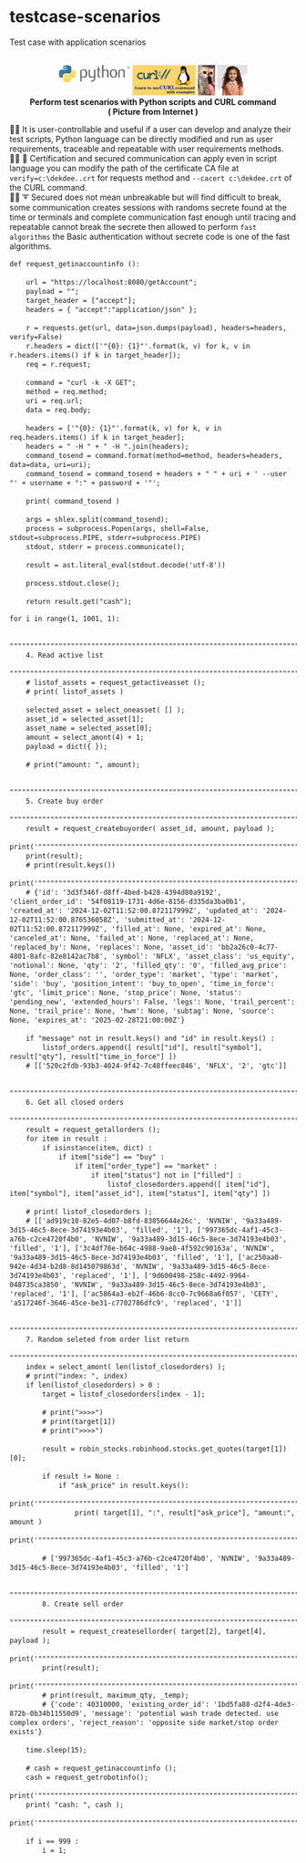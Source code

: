 # testcase-scenarios
Test case with application scenarios

<p align="center" width="100%">
    <img width="25%" src="https://github.com/jkaewprateep/Python_and_CURL/blob/main/Python.jpg">
    <img width="22%" src="https://github.com/jkaewprateep/testcase-scenarios/blob/main/Curl_command.jpg">
    <img width="5.84%" src="https://github.com/jkaewprateep/testcase-scenarios/blob/main/image7.jpg">
    <img width="10.5%" src="https://github.com/jkaewprateep/testcase-scenarios/blob/main/kid_41.png"> </br> 
    <b> Perform test scenarios with Python scripts and CURL command </b> </br>
    <b> ( Picture from Internet ) </b> </br>
</p>

🧸💬 It is user-controllable and useful if a user can develop and analyze their test scripts, Python language can be directly modified and run as user requirements, traceable and repeatable with user requirements methods. </br> 
👧💬 🎈 Certification and secured communication can apply even in script language you can modify the path of the certificate CA file at ```verify=c:\dekdee..crt``` for requests method and ```--cacert c:\dekdee.crt``` of the CURL command. </br>
🐑💬 ➰ Secured does not mean unbreakable but will find difficult to break, some communication creates sessions with randoms secrete found at the time or terminals and complete communication fast enough until tracing and repeatable cannot break the secrete then allowed to perform ```fast algorithms``` the Basic authentication without secrete code is one of the fast algorithms. </br>

```
def request_getinaccountinfo ():
    
    url = "https://localhost:8080/getAccount";
    payload = "";
    target_header = ["accept"];
    headers = { "accept":"application/json" };

    r = requests.get(url, data=json.dumps(payload), headers=headers, verify=False)
    r.headers = dict(['"{0}: {1}"'.format(k, v) for k, v in r.headers.items() if k in target_header]);
    req = r.request;

    command = "curl -k -X GET";
    method = req.method;
    uri = req.url;
    data = req.body;

    headers = ['"{0}: {1}"'.format(k, v) for k, v in req.headers.items() if k in target_header];
    headers = " -H " + " -H ".join(headers);
    command_tosend = command.format(method=method, headers=headers, data=data, uri=uri);
    command_tosend = command_tosend + headers + " " + uri + ' --user "' + username + ":" + password + '"';

    print( command_tosend )

    args = shlex.split(command_tosend);
    process = subprocess.Popen(args, shell=False, stdout=subprocess.PIPE, stderr=subprocess.PIPE)
    stdout, stderr = process.communicate();

    result = ast.literal_eval(stdout.decode('utf-8'))

    process.stdout.close();
    
    return result.get("cash");
```

```
for i in range(1, 1001, 1):
    
    """""""""""""""""""""""""""""""""""""""""""""""""""""""""""""""""""""""""""""""""""""""""""""""""""""""""""""""
    4. Read active list
    """""""""""""""""""""""""""""""""""""""""""""""""""""""""""""""""""""""""""""""""""""""""""""""""""""""""""""""
    # listof_assets = request_getactiveasset ();
    # print( listof_assets )

    selected_asset = select_oneasset( [] );
    asset_id = selected_asset[1];
    asset_name = selected_asset[0];
    amount = select_amont(4) + 1;
    payload = dict({ });
    
    # print("amount: ", amount);

    """""""""""""""""""""""""""""""""""""""""""""""""""""""""""""""""""""""""""""""""""""""""""""""""""""""""""""""
    5. Create buy order
    """""""""""""""""""""""""""""""""""""""""""""""""""""""""""""""""""""""""""""""""""""""""""""""""""""""""""""""
    result = request_createbuyorder( asset_id, amount, payload );
    print('"""""""""""""""""""""""""""""""""""""""""""""""""""""""""""""""""""""""""""""""""""""""""""""""""""""""""""""""');
    print(result);
    # print(result.keys())
    print('"""""""""""""""""""""""""""""""""""""""""""""""""""""""""""""""""""""""""""""""""""""""""""""""""""""""""""""""');
    # {'id': '3d3f346f-d8ff-4bed-b428-4394d80a9192', 'client_order_id': '54f08119-1731-4d6e-8156-d335da3ba0b1', 'created_at': '2024-12-02T11:52:00.872117999Z', 'updated_at': '2024-12-02T11:52:00.876536058Z', 'submitted_at': '2024-12-02T11:52:00.872117999Z', 'filled_at': None, 'expired_at': None, 'canceled_at': None, 'failed_at': None, 'replaced_at': None, 'replaced_by': None, 'replaces': None, 'asset_id': 'bb2a26c0-4c77-4801-8afc-82e8142ac7b8', 'symbol': 'NFLX', 'asset_class': 'us_equity', 'notional': None, 'qty': '2', 'filled_qty': '0', 'filled_avg_price': None, 'order_class': '', 'order_type': 'market', 'type': 'market', 'side': 'buy', 'position_intent': 'buy_to_open', 'time_in_force': 'gtc', 'limit_price': None, 'stop_price': None, 'status': 'pending_new', 'extended_hours': False, 'legs': None, 'trail_percent': None, 'trail_price': None, 'hwm': None, 'subtag': None, 'source': None, 'expires_at': '2025-02-28T21:00:00Z'}
    
    if "message" not in result.keys() and "id" in result.keys() :
        listof_orders.append([ result["id"], result["symbol"], result["qty"], result["time_in_force"] ])
    # [['520c2fdb-93b3-4024-9f42-7c48ffeec846', 'NFLX', '2', 'gtc']]

    """""""""""""""""""""""""""""""""""""""""""""""""""""""""""""""""""""""""""""""""""""""""""""""""""""""""""""""
    6. Get all closed orders
    """""""""""""""""""""""""""""""""""""""""""""""""""""""""""""""""""""""""""""""""""""""""""""""""""""""""""""""
    result = request_getallorders ();
    for item in result :
        if isinstance(item, dict) :
            if item["side"] == "buy" :
                if item["order_type"] == "market" : 
                    if item["status"] not in ["filled"] : 
                        listof_closedorders.append([ item["id"], item["symbol"], item["asset_id"], item["status"], item["qty"] ])

    # print( listof_closedorders );
    # [['ad919c10-82e5-4d07-b8fd-83856644e26c', 'NVNIW', '9a33a489-3d15-46c5-8ece-3d74193e4b03', 'filled', '1'], ['997365dc-4af1-45c3-a76b-c2ce4720f4b0', 'NVNIW', '9a33a489-3d15-46c5-8ece-3d74193e4b03', 'filled', '1'], ['3c4df78e-b64c-4988-9ae8-4f592c90163a', 'NVNIW', '9a33a489-3d15-46c5-8ece-3d74193e4b03', 'filled', '1'], ['ac250aa0-942e-4d34-b2d8-8d145079863d', 'NVNIW', '9a33a489-3d15-46c5-8ece-3d74193e4b03', 'replaced', '1'], ['9d600498-258c-4492-9964-048735ca3850', 'NVNIW', '9a33a489-3d15-46c5-8ece-3d74193e4b03', 'replaced', '1'], ['ac5864a3-eb2f-46b6-8cc0-7c9668a6f057', 'CETY', 'a517246f-3646-45ce-be31-c7702786dfc9', 'replaced', '1']]

    """""""""""""""""""""""""""""""""""""""""""""""""""""""""""""""""""""""""""""""""""""""""""""""""""""""""""""""
    7. Random seleted from order list return
    """""""""""""""""""""""""""""""""""""""""""""""""""""""""""""""""""""""""""""""""""""""""""""""""""""""""""""""
    index = select_amont( len(listof_closedorders) );
    # print("index: ", index)
    if len(listof_closedorders) > 0 :
        target = listof_closedorders[index - 1];
        
        # print(">>>>")
        # print(target[1])
        # print(">>>>")
        
        result = robin_stocks.robinhood.stocks.get_quotes(target[1])[0];
      
        if result != None :
            if "ask_price" in result.keys():
                print('"""""""""""""""""""""""""""""""""""""""""""""""""""""""""""""""""""""""""""""""""""""""""""""""""""""""""""""""');
                print( target[1], ":", result["ask_price"], "amount:", amount )
                print('"""""""""""""""""""""""""""""""""""""""""""""""""""""""""""""""""""""""""""""""""""""""""""""""""""""""""""""""');

        # ['997365dc-4af1-45c3-a76b-c2ce4720f4b0', 'NVNIW', '9a33a489-3d15-46c5-8ece-3d74193e4b03', 'filled', '1']

        """""""""""""""""""""""""""""""""""""""""""""""""""""""""""""""""""""""""""""""""""""""""""""""""""""""""""""""
        8. Create sell order
        """""""""""""""""""""""""""""""""""""""""""""""""""""""""""""""""""""""""""""""""""""""""""""""""""""""""""""""
        result = request_createsellorder( target[2], target[4], payload );
        print('"""""""""""""""""""""""""""""""""""""""""""""""""""""""""""""""""""""""""""""""""""""""""""""""""""""""""""""""');
        print(result);
        print('"""""""""""""""""""""""""""""""""""""""""""""""""""""""""""""""""""""""""""""""""""""""""""""""""""""""""""""""');
        # print(result, maximum_qty, _temp);
        # {'code': 40310000, 'existing_order_id': '1bd5fa88-d2f4-4de3-872b-0b34b11550d9', 'message': 'potential wash trade detected. use complex orders', 'reject_reason': 'opposite side market/stop order exists'}
    
    time.sleep(15);
    
    # cash = request_getinaccountinfo ();
    cash = request_getrobotinfo();
    print('"""""""""""""""""""""""""""""""""""""""""""""""""""""""""""""""""""""""""""""""""""""""""""""""""""""""""""""""');
    print( "cash: ", cash );
    print('"""""""""""""""""""""""""""""""""""""""""""""""""""""""""""""""""""""""""""""""""""""""""""""""""""""""""""""""');
    
    if i == 999 :
        i = 1;
```
